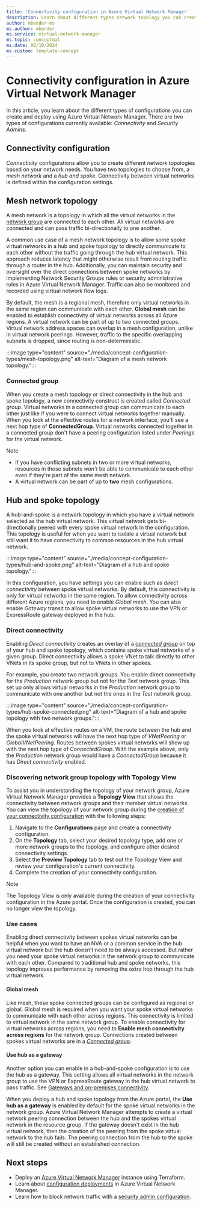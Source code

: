 ```yaml
---
title: 'Connectivity configuration in Azure Virtual Network Manager'
description: Learn about different types network topology you can create with a connectivity configuration in Azure Virtual Network Manager.
author: mbender-ms
ms.author: mbender
ms.service: virtual-network-manager
ms.topic: conceptual
ms.date: 06/10/2024
ms.custom: template-concept
---
```


# Connectivity configuration in Azure Virtual Network Manager

In this article, you learn about the different types of configurations you can create and deploy using Azure Virtual Network Manager. There are two types of configurations currently available: *Connectivity* and *Security Admins*. 

## Connectivity configuration

*Connectivity* configurations allow you to create different network topologies based on your network needs. You have two topologies to choose from, a *mesh network* and a *hub and spoke*. Connectivity between virtual networks is defined within the configuration settings.

## Mesh network topology

A mesh network is a topology in which all the virtual networks in the [network group](concept-network-groups.md) are connected to each other. All virtual networks are connected and can pass traffic bi-directionally to one another. 

A common use case of a mesh network topology is to allow some spoke virtual networks in a hub and spoke topology to directly communicate to each other without the traffic going through the hub virtual network. This approach reduces latency that might otherwise result from routing traffic through a router in the hub. Additionally, you can maintain security and oversight over the direct connections between spoke networks by implementing Network Security Groups rules or security administrative rules in Azure Virtual Network Manager. Traffic can also be monitored and recorded using virtual network flow logs.


By default, the mesh is a regional mesh, therefore only virtual networks in the same region can communicate with each other. **Global mesh** can be enabled to establish connectivity of virtual networks across all Azure regions. A virtual network can be part of up to two connected groups. Virtual network address spaces can overlap in a mesh configuration, unlike in virtual network peerings. However, traffic to the specific overlapping subnets is dropped, since routing is non-deterministic.

:::image type="content" source="./media/concept-configuration-types/mesh-topology.png" alt-text="Diagram of a mesh network topology.":::

### Connected group

When you create a mesh topology or direct connectivity in the hub and spoke topology, a new connectivity construct is created called *Connected group*. Virtual networks in a connected group can communicate to each other just like if you were to connect virtual networks together manually. When you look at the effective routes for a network interface, you'll see a next hop type of **ConnectedGroup**. Virtual networks connected together in a connected group don't have a peering configuration listed under *Peerings* for the virtual network.

> [!NOTE]
> * If you have conflicting subnets in two or more virtual networks, resources in those subnets *won't* be able to communicate to each other even if they're part of the same mesh network.
> * A virtual network can be part of up to **two** mesh configurations.

## Hub and spoke topology

A hub-and-spoke is a network topology in which you have a virtual network selected as the hub virtual network. This virtual network gets bi-directionally peered with every spoke virtual network in the configuration. This topology is useful for when you want to isolate a virtual network but still want it to have connectivity to common resources in the hub virtual network. 

:::image type="content" source="./media/concept-configuration-types/hub-and-spoke.png" alt-text="Diagram of a hub and spoke topology.":::

In this configuration, you have settings you can enable such as *direct connectivity* between spoke virtual networks. By default, this connectivity is only for virtual networks in the same region. To allow connectivity across different Azure regions, you need to enable *Global mesh*. You can also enable *Gateway* transit to allow spoke virtual networks to use the VPN or ExpressRoute gateway deployed in the hub.

### Direct connectivity

Enabling *Direct connectivity* creates an overlay of a [*connected group*](#connected-group) on top of your hub and spoke topology, which contains spoke virtual networks of a given group. Direct connectivity allows a spoke VNet to talk directly to other VNets in its spoke group, but not to VNets in other spokes.


For example, you create two network groups. You enable direct connectivity for the *Production* network group but not for the *Test* network group. This set up only allows virtual networks in the *Production* network group to communicate with one another but not the ones in the *Test* network group. 

:::image type="content" source="./media/concept-configuration-types/hub-spoke-connected.png" alt-text="Diagram of a hub and spoke topology with two network groups.":::

When you look at effective routes on a VM, the route between the hub and the spoke virtual networks will have the next hop type of  *VNetPeering* or *GlobalVNetPeering*. Routes between spokes virtual networks will show up with the next hop type of *ConnectedGroup*. With the example above, only the *Production* network group would have a *ConnectedGroup* because it has *Direct connectivity* enabled.

### Discovering network group topology with Topology View

To assist you in understanding the topology of your network group, Azure Virtual Network Manager provides a **Topology View** that shows the connectivity between network groups and their member virtual networks.  You can view the topology of your network group during the [creation of your connectivity configuration](create-virtual-network-manager-portal.md#create-a-configuration) with the following steps:

  1. Navigate to the **Configurations** page and create a connectivity configuration.
  1. On the **Topology** tab, select your desired topology type, add one or more network groups to the topology, and configure other desired connectivity settings.
  1. Select the **Preview Topology** tab to test out the Topology View and review your configuration's current connectivity.
  1. Complete the creation of your connectivity configuration.

> [!NOTE]
> The Topology View is only available during the creation of your connectivity configuration in the Azure portal. Once the configuration is created, you can no longer view the topology.

### Use cases

Enabling direct connectivity between spokes virtual networks can be helpful when you want to have an NVA or a common service in the hub virtual network but the hub doesn't need to be always accessed. But rather you need your spoke virtual networks in the network group to communicate with each other. Compared to traditional hub and spoke networks, this topology improves performance by removing the extra hop through the hub virtual network.

#### Global mesh

Like mesh, these spoke connected groups can be configured as regional or global. Global mesh is required when you want your spoke virtual networks to communicate with each other across regions. This connectivity is limited to virtual network in the same network group. To enable connectivity for virtual networks across regions, you need to **Enable mesh connectivity across regions** for the network group. Connections created between spokes virtual networks are in a [*Connected group*](#connected-group). 

#### Use hub as a gateway

Another option you can enable in a hub-and-spoke configuration is to use the hub as a gateway. This setting allows all virtual networks in the network group to use the VPN or ExpressRoute gateway in the hub virtual network to pass traffic. See [Gateways and on-premises connectivity](../virtual-network/virtual-network-peering-overview.md#gateways-and-on-premises-connectivity).

When you deploy a hub and spoke topology from the Azure portal, the **Use hub as a gateway** is enabled by default for the spoke virtual networks in the network group. Azure Virtual Network Manager attempts to create a virtual network peering connection between the hub and the spokes virtual network in the resource group. If the gateway doesn't exist in the hub virtual network, then the creation of the peering from the spoke virtual network to the hub fails. The peering connection from the hub to the spoke will still be created without an established connection. 

## Next steps

- Deploy an [Azure Virtual Network Manager](create-virtual-network-manager-terraform.md) instance using Terraform.
- Learn about [configuration deployments](concept-deployments.md) in Azure Virtual Network Manager.
- Learn how to block network traffic with a [security admin configuration](how-to-block-network-traffic-portal.md).

